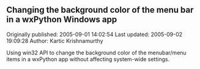 ## Changing the background color of the menu bar in a wxPython Windows app

Originally published: 2005-09-01 14:02:54
Last updated: 2005-09-02 19:09:28
Author: Kartic Krishnamurthy

Using win32 API to change the background color of the menubar/menu items in a wxPython app without affecting system-wide settings.